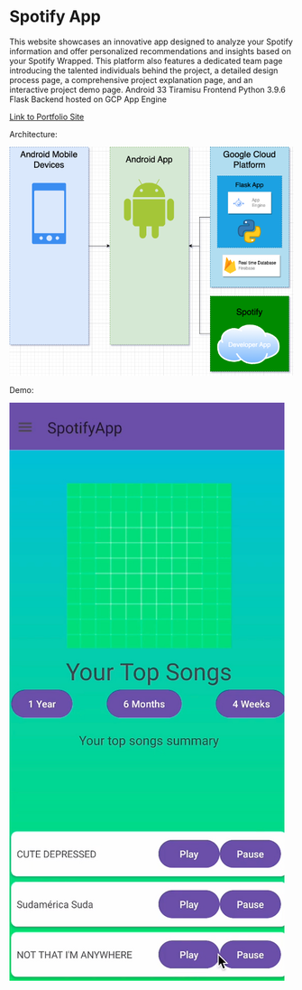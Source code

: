 # Spotify App
This website showcases an innovative app designed to analyze your Spotify information and offer personalized recommendations and insights based on your Spotify Wrapped. This platform also features a dedicated team page introducing the talented individuals behind the project, a detailed design process page, a comprehensive project explanation page, and an interactive project demo page.
Android 33 Tiramisu Frontend Python 3.9.6 Flask Backend hosted on GCP App Engine

[Link to Portfolio Site](https://andregro21.wixsite.com/felipe4project/process-description)

Architecture: 

![Architecture Image](./res/architecture.png)

Demo: 

![Demo Image](./res/demoimage.webp)
